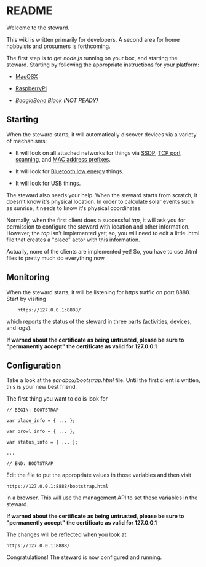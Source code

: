 # README
Welcome to the steward.

This wiki is written primarily for developers.
A second area for home hobbyists and prosumers is forthcoming.

The first step is to get _node.js_ running on your box, and starting the steward.
Starting by following the appropriate instructions for your platform:

* [MacOSX](MacOSX.md)

* [RaspberryPi](RaspberryPi.md)

* *[BeagleBone Black](BeagleBoneBlack.md) (NOT READY)*

## Starting

When the steward starts, it will automatically discover devices via a variety of mechanisms:

* It will look on all attached networks for things via [SSDP](http://en.wikipedia.org/wiki/Simple_Service_Discovery_Protocol),
[TCP port scanning](http://en.wikipedia.org/wiki/Port_scanning#TCP_scanning),
and [MAC address prefixes](http://en.wikipedia.org/wiki/Organizationally_Unique_Identifier).

* It will look for [Bluetooth low energy](http://en.wikipedia.org/wiki/Bluetooth_low_energy) things.

* It will look for USB things.

The steward also needs your help.
When the steward starts from scratch, it doesn't know it's physical location.
In order to calculate solar events such as sunrise, it needs to know it's physical coordinates.

Normally, when the first client does a successful _tap_,
it will ask you for permission to configure the steward with location and other information.
However, the _tap_ isn't implemented yet;
so, you will need to edit a little .html file that creates a "place" actor with this information.

Actually, none of the clients are implemented yet!
So, you have to use .html files to pretty much do everything now.

## Monitoring
When the steward starts, it will be listening for https traffic on port 8888.
Start by visiting

        https://127.0.0.1:8888/

which reports the status of the steward in three parts (activities, devices, and logs).

__If warned about the certificate as being untrusted,
please be sure to "permanently accept" the certificate as valid for 127.0.0.1__


## Configuration

Take a look at the _sandbox/bootstrap.html_ file.
Until the first client is written, this is your new best friend.

The first thing you want to do is look for

    // BEGIN: BOOTSTRAP

    var place_info = { ... };

    var prowl_info = { ... };

    var status_info = { ... };

    ...

    // END: BOOTSTRAP

Edit the file to put the appropriate values in those variables and then visit

    https://127.0.0.1:8888/bootstrap.html

in a browser. This will use the management API to set these variables in the steward.

__If warned about the certificate as being untrusted,
please be sure to "permanently accept" the certificate as valid for 127.0.0.1__

The changes will be reflected when you look at

    https://127.0.0.1:8888/

Congratulations! The steward is now configured and running.

